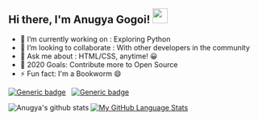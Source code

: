 ## Hi there, I'm Anugya Gogoi! <img src="https://raw.githubusercontent.com/MartinHeinz/MartinHeinz/master/wave.gif" width="30px">


- 🔭 I’m currently working on : Exploring Python
- 👯 I’m looking to collaborate : With other developers in the community
- 💬 Ask me about : HTML/CSS, anytime! 😀
- 🥅 2020 Goals: Contribute more to Open Source 
- ⚡ Fun fact: I'm a Bookworm 😄

[![Generic badge](https://img.shields.io/badge/<code>-<HTML/CSS>-<blue>.svg)](https://shields.io/) &nbsp;
[![Generic badge](https://img.shields.io/badge/<code>-<PYTHON>-<blue>.svg)](https://shields.io/)

![Anugya's github stats](https://github-readme-stats.vercel.app/api?username=Anugya-Gogoi&show_icons=true&theme=synthwave)
[![My GitHub Language Stats](https://github-readme-stats.vercel.app/api/top-langs/?username=Anugya-Gogoi&langs_count=5&theme=synthwave)]()




